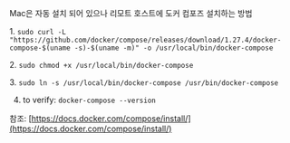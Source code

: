 
Mac은 자동 설치 되어 있으나 리모트 호스트에 도커 컴포즈 설치하는 방법

1. `sudo curl -L "https://github.com/docker/compose/releases/download/1.27.4/docker-compose-$(uname -s)-$(uname -m)" -o /usr/local/bin/docker-compose`

2. `sudo chmod +x /usr/local/bin/docker-compose`

3. `sudo ln -s /usr/local/bin/docker-compose /usr/bin/docker-compose`

4. to verify: `docker-compose --version`

참조: [https://docs.docker.com/compose/install/](https://docs.docker.com/compose/install/)